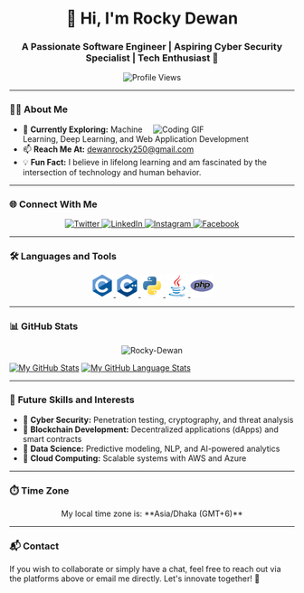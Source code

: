 <h1 align="center">👋 Hi, I'm Rocky Dewan</h1>
<h3 align="center">A Passionate Software Engineer | Aspiring Cyber Security Specialist | Tech Enthusiast 🚀</h3>

<p align="center">
  <img src="https://komarev.com/ghpvc/?username=Rocky-Dewan&label=Profile%20Views&color=0e75b6&style=flat" alt="Profile Views" />
</p>

---

### 👨‍💻 **About Me**

<img src="https://media.giphy.com/media/K5kfQExKk731K/giphy.gif" width="250px" align="right" alt="Coding GIF">

- 🌱 **Currently Exploring:** Machine Learning, Deep Learning, and Web Application Development  
- 📫 **Reach Me At:** dewanrocky250@gmail.com  
- 💡 **Fun Fact:** I believe in lifelong learning and am fascinated by the intersection of technology and human behavior.  

---

### 🌐 **Connect With Me**
<p align="center">
    <a href="https://twitter.com/Rocky_Dewan" target="_blank">
        <img src="https://raw.githubusercontent.com/rahuldkjain/github-profile-readme-generator/master/src/images/icons/Social/twitter.svg" alt="Twitter" height="30" width="40" />
    </a>
    <a href="https://www.linkedin.com/in/rockydewan250/" target="_blank">
        <img src="https://raw.githubusercontent.com/rahuldkjain/github-profile-readme-generator/master/src/images/icons/Social/linked-in-alt.svg" alt="LinkedIn" height="30" width="40" />
    </a>
    <a href="https://www.instagram.com/rock_._y" target="_blank">
        <img src="https://raw.githubusercontent.com/rahuldkjain/github-profile-readme-generator/master/src/images/icons/Social/instagram.svg" alt="Instagram" height="30" width="40" />
    </a>
    <a href="https://www.facebook.com/Dewan.Rocky.250.oil.of.vitriol" target="_blank">
        <img src="https://raw.githubusercontent.com/rahuldkjain/github-profile-readme-generator/master/src/images/icons/Social/facebook.svg" alt="Facebook" height="30" width="40" />
    </a>
</p>

---

### 🛠️ **Languages and Tools**
<p align="center">
    <a href="https://www.cprogramming.com/" target="_blank">
        <img src="https://raw.githubusercontent.com/devicons/devicon/master/icons/c/c-original.svg" alt="C" width="40" height="40" />
    </a>
    <a href="https://isocpp.org/" target="_blank">
        <img src="https://raw.githubusercontent.com/devicons/devicon/master/icons/cplusplus/cplusplus-original.svg" alt="C++" width="40" height="40" />
    </a>
    <a href="https://www.python.org/" target="_blank">
        <img src="https://raw.githubusercontent.com/devicons/devicon/master/icons/python/python-original.svg" alt="Python" width="40" height="40" />
    </a>
    <a href="https://www.java.com/" target="_blank">
        <img src="https://raw.githubusercontent.com/devicons/devicon/master/icons/java/java-original.svg" alt="Java" width="40" height="40" />
    </a>
    <a href="https://www.php.net/" target="_blank">
        <img src="https://raw.githubusercontent.com/devicons/devicon/master/icons/php/php-original.svg" alt="PHP" width="40" height="40" />
    </a>
</p>

---
### 📊 **GitHub Stats**
<div align="center">
<p><img align="center" src="https://github-readme-streak-stats.herokuapp.com/?user=Rocky-Dewan&" alt="Rocky-Dewan" width="600" height="300"/></p>
</div>

[![My GitHub Stats](https://github-readme-stats.vercel.app/api/?username=Rocky-Dewan&count_private=true&theme=tokyonight&showicons=true)]()
[![My GitHub Language Stats](https://github-readme-stats.vercel.app/api/top-langs/?username=Rocky-Dewan&langs_count=5&theme=tokyonight)]()

---

### 🚀 **Future Skills and Interests**
- 🌟 **Cyber Security:** Penetration testing, cryptography, and threat analysis  
- 🌟 **Blockchain Development:** Decentralized applications (dApps) and smart contracts  
- 🌟 **Data Science:** Predictive modeling, NLP, and AI-powered analytics  
- 🌟 **Cloud Computing:** Scalable systems with AWS and Azure  

---

### ⏱️ **Time Zone**
<p align="center">
  My local time zone is: **Asia/Dhaka (GMT+6)**  
</p>

---

### 📬 **Contact**
If you wish to collaborate or simply have a chat, feel free to reach out via the platforms above or email me directly. Let's innovate together! 🚀
